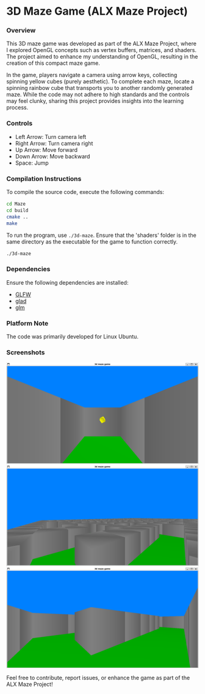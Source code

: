 # 3D Maze Game (ALX Maze Project)

### Overview
This 3D maze game was developed as part of the ALX Maze Project, where I explored OpenGL concepts such as vertex buffers, matrices, and shaders. The project aimed to enhance my understanding of OpenGL, resulting in the creation of this compact maze game.

In the game, players navigate a camera using arrow keys, collecting spinning yellow cubes (purely aesthetic). To complete each maze, locate a spinning rainbow cube that transports you to another randomly generated maze. While the code may not adhere to high standards and the controls may feel clunky, sharing this project provides insights into the learning process.

### Controls
- Left Arrow: Turn camera left
- Right Arrow: Turn camera right
- Up Arrow: Move forward
- Down Arrow: Move backward
- Space: Jump

### Compilation Instructions
To compile the source code, execute the following commands:

```bash
cd Maze
cd build
cmake ..
make
```

To run the program, use `./3d-maze`. Ensure that the 'shaders' folder is in the same directory as the executable for the game to function correctly.
```bash
./3d-maze
```

### Dependencies
Ensure the following dependencies are installed:
- [GLFW](https://www.glfw.org/)
- [glad](https://glad.dav1d.de/)
- [glm](https://github.com/g-truc/glm)

### Platform Note
The code was primarily developed for Linux Ubuntu.

### Screenshots
![Screenshot 1](./screenshots/Screenshot-1.png)
![Screenshot 2](./screenshots/Screenshot-2.png)
![Screenshot 3](./screenshots/Screenshot-3.png)


Feel free to contribute, report issues, or enhance the game as part of the ALX Maze Project!
